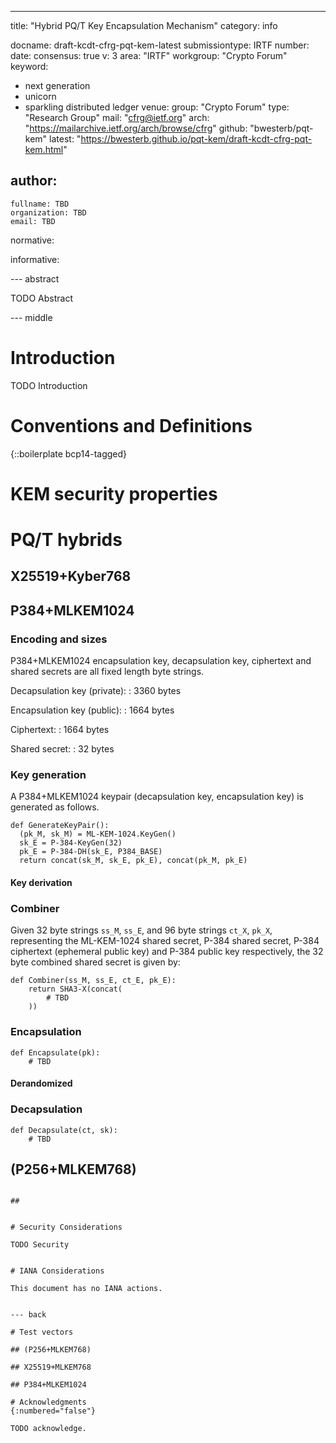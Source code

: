 ---
title: "Hybrid PQ/T Key Encapsulation Mechanism"
category: info

docname: draft-kcdt-cfrg-pqt-kem-latest
submissiontype: IRTF
number:
date:
consensus: true
v: 3
area: "IRTF"
workgroup: "Crypto Forum"
keyword:
 - next generation
 - unicorn
 - sparkling distributed ledger
venue:
  group: "Crypto Forum"
  type: "Research Group"
  mail: "cfrg@ietf.org"
  arch: "https://mailarchive.ietf.org/arch/browse/cfrg"
  github: "bwesterb/pqt-kem"
  latest: "https://bwesterb.github.io/pqt-kem/draft-kcdt-cfrg-pqt-kem.html"

author:
 -
    fullname: TBD
    organization: TBD
    email: TBD

normative:

informative:


--- abstract

TODO Abstract


--- middle

# Introduction

TODO Introduction


# Conventions and Definitions

{::boilerplate bcp14-tagged}

# KEM security properties

#

# PQ/T hybrids

## X25519+Kyber768

## P384+MLKEM1024

### Encoding and sizes

P384+MLKEM1024 encapsulation key, decapsulation key, ciphertext and shared
secrets are all fixed length byte strings.

 Decapsulation key (private):
 : 3360 bytes

 Encapsulation key (public):
 : 1664 bytes

 Ciphertext:
 : 1664 bytes

 Shared secret:
 : 32 bytes

### Key generation

A P384+MLKEM1024 keypair (decapsulation key, encapsulation key) is generated
as follows.

~~~
def GenerateKeyPair():
  (pk_M, sk_M) = ML-KEM-1024.KeyGen()
  sk_E = P-384-KeyGen(32)
  pk_E = P-384-DH(sk_E, P384_BASE)
  return concat(sk_M, sk_E, pk_E), concat(pk_M, pk_E)
~~~

#### Key derivation

### Combiner

Given 32 byte strings `ss_M`, `ss_E`,
and 96 byte strings `ct_X`, `pk_X`, representing the
ML-KEM-1024 shared secret, P-384 shared secret, P-384 ciphertext
(ephemeral public key) and P-384 public key respectively, the 32 byte
combined shared secret is given by:

~~~
def Combiner(ss_M, ss_E, ct_E, pk_E):
    return SHA3-X(concat(
        # TBD
    ))
~~~

### Encapsulation

~~~
def Encapsulate(pk):
    # TBD
~~~

#### Derandomized

### Decapsulation

~~~
def Decapsulate(ct, sk):
    # TBD
~~~


## (P256+MLKEM768)


~~~

##


# Security Considerations

TODO Security


# IANA Considerations

This document has no IANA actions.


--- back

# Test vectors

## (P256+MLKEM768)

## X25519+MLKEM768

## P384+MLKEM1024

# Acknowledgments
{:numbered="false"}

TODO acknowledge.
